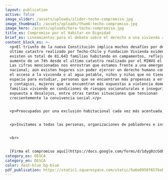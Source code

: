 ```yaml
---
layout: publication
active: false
image_slider: /assets/uploads/slider-techo-compromiso.jpg
image_thumbnail: /assets/uploads/thumb-techo-compromiso.jpg
image_hero: /assets/uploads/hero-techo-compromiso.jpg
title_es: Compromiso por el Habitar en Dignidad
brief_es: Lineamientos para el debate sobre el derecho a una vivienda adecuada
content_block_es: >-
  <p>El triunfo de la nueva Constitución implica muchos desafíos por delante. El
  último catastro realizado por Techo-Chile y Fundación Vivienda evidencia que
  existen un total de 81.643 familias habitando en campamentos, reflejando un
  aumento de un 74% desde el ultimo catastro realizado por el MINVU el año 2019.
  Las cifras mencionadas nos enrostran que estamos frente a una emergencia
  nacional; aún existen hogares sin poder ejercer un derecho humano como lo es
  el acceso a la vivienda o al agua potable, niños y niñas que no tienen un
  espacio para estudiar, personas que se encuentran más propensas a enfermedades
  y contagios, mujeres que se encuentran más expuestas a violencia doméstica,
  familias viviendo en condiciones de riesgos socionaturales e inseguridad o
  expuesta a desalojos, entre otras tantas situaciones que tensionan
  crecientemente la convivencia social.</p>


  <p>Preocupadas por una exclusión habitacional cada vez más acentuada, diversas organizaciones de la sociedad civil hemos coordinado esfuerzos para proponer a la ciudadanía algunos lineamientos para el debate que tendrá lugar durante el proceso constituyente. Confiamos en que este compromiso hará posible explorar nuevas formas –más justas, más inclusivas y más democráticas– de habitar nuestros territorios, ciudades y barrios, y formular las bases de una acción pública que garantice el real acceso a soluciones habitacionales dignas a quienes las necesiten.</p>


  <p>Invitamos a todas las personas, organizaciones de pobladores e instituciones a que apoyen el compromiso por el #habitarendignidad, el cual incorpora a la ciudad y a la vivienda como ejes estructurantes de un amplio pacto político.</p>


  <br>


  [Firma el compromiso aquí](https://docs.google.com/forms/d/1dyg0zcGdFHeUwCbUGpB6APPIZKt3WkqYdhoDSxG0qwE/viewform?edit_requested=true)
category_es: DESCA
category_en: DESCA
color: dash-blue bg-blue
pdf_publication: https://static1.squarespace.com/static/5a6e0958f6576ebde0e78c18/t/60c24aa82b38c8023a0121e3/1623345834592/Compromiso+Habitar+Dignidad+VFF.pdf
---
```

